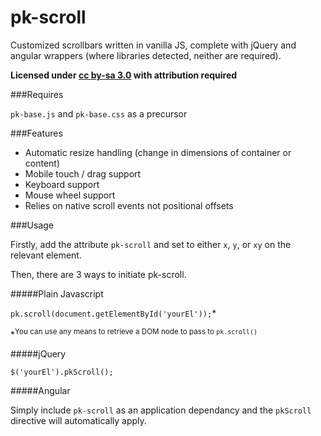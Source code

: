 
pk-scroll
========


Customized scrollbars written in vanilla JS, complete with jQuery and angular wrappers (where libraries detected, neither are required).

**Licensed under [cc by-sa 3.0](http://creativecommons.org/licenses/by-sa/3.0/) with attribution required**


###Requires

`pk-base.js` and `pk-base.css` as a precursor

###Features

- Automatic resize handling (change in dimensions of container or content)
- Mobile touch / drag support
- Keyboard support
- Mouse wheel support
- Relies on native scroll events not positional offsets

###Usage

Firstly, add the attribute `pk-scroll` and set to either `x`, `y`, or `xy` on the relevant element.

Then, there are 3 ways to initiate pk-scroll.


#####Plain Javascript

`pk.scroll(document.getElementById('yourEl'));`*

*<sup>You can use any means to retrieve a DOM node to pass to `pk.scroll()`</sup>

#####jQuery

`$('yourEl').pkScroll();`

#####Angular

Simply include `pk-scroll` as an application dependancy and the `pkScroll` directive will automatically apply.

